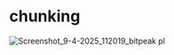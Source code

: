 # chunking
![Screenshot_9-4-2025_112019_bitpeak pl](https://github.com/user-attachments/assets/0baaaa72-03d6-410d-9cf5-d1cf825ecdb7)
